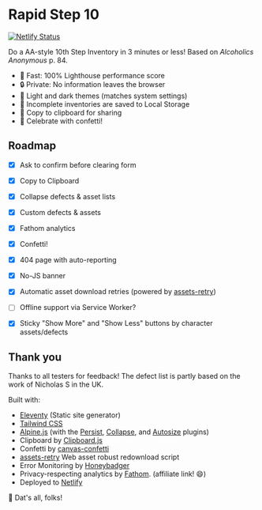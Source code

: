 # Rapid Step 10
[![Netlify Status](https://api.netlify.com/api/v1/badges/1bc9e509-3377-4d86-a20a-1109dac51203/deploy-status)](https://app.netlify.com/sites/rapid-step-10/deploys)

Do a AA-style 10th Step Inventory in 3 minutes or less!
Based on _Alcoholics Anonymous_ p. 84.

* 🚀 Fast: 100% Lighthouse performance score
* 🔒 Private: No information leaves the browser
* 🌙 Light and dark themes (matches system settings)
* 🐘 Incomplete inventories are saved to Local Storage
* 📎 Copy to clipboard for sharing
* 🎉 Celebrate with confetti!


## Roadmap

- [x] Ask to confirm before clearing form
- [x] Copy to Clipboard
- [x] Collapse defects & asset lists
- [x] Custom defects & assets
- [x] Fathom analytics
- [x] Confetti!
- [x] 404 page with auto-reporting
- [x] No-JS banner
- [x] Automatic asset download retries (powered by [assets-retry](https://www.npmjs.com/package/assets-retry))
- [ ] Offline support via Service Worker?
- [x] Sticky "Show More" and "Show Less" buttons by character assets/defects


## Thank you

Thanks to all testers for feedback!
The defect list is partly based on the work of Nicholas S in the UK.

Built with:
* [Eleventy](http://11ty.dev) (Static site generator)
* [Tailwind CSS](http://tailwindcss.com)
* [Alpine.js](https://alpinejs.dev) (with the [Persist](https://alpinejs.dev/plugins/persist), [Collapse](https://alpinejs.dev/plugins/collapse), and [Autosize](https://github.com/marcreichel/alpine-autosize) plugins)
* Clipboard by [Clipboard.js](http://clipboardjs.com)
* Confetti by [canvas-confetti](https://github.com/catdad/canvas-confetti)
* [assets-retry](https://www.npmjs.com/package/assets-retry) Web asset robust redownload script
* Error Monitoring by [Honeybadger](http://honeybadger.io)
* Privacy-respecting analytics by [Fathom](https://usefathom.com/ref/BDXYGB). (affiliate link! 😄)
* Deployed to [Netlify](https://netlify.com)

🤠 Dat's all, folks!
